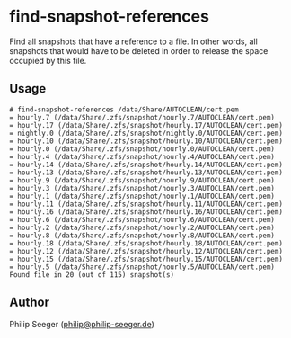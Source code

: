 find-snapshot-references
========================

Find all snapshots that have a reference to a file.
In other words, all snapshots that would have to be deleted
in order to release the space occupied by this file.



Usage
-----

    # find-snapshot-references /data/Share/AUTOCLEAN/cert.pem
    = hourly.7 (/data/Share/.zfs/snapshot/hourly.7/AUTOCLEAN/cert.pem)
    = hourly.17 (/data/Share/.zfs/snapshot/hourly.17/AUTOCLEAN/cert.pem)
    = nightly.0 (/data/Share/.zfs/snapshot/nightly.0/AUTOCLEAN/cert.pem)
    = hourly.10 (/data/Share/.zfs/snapshot/hourly.10/AUTOCLEAN/cert.pem)
    = hourly.0 (/data/Share/.zfs/snapshot/hourly.0/AUTOCLEAN/cert.pem)
    = hourly.4 (/data/Share/.zfs/snapshot/hourly.4/AUTOCLEAN/cert.pem)
    = hourly.14 (/data/Share/.zfs/snapshot/hourly.14/AUTOCLEAN/cert.pem)
    = hourly.13 (/data/Share/.zfs/snapshot/hourly.13/AUTOCLEAN/cert.pem)
    = hourly.9 (/data/Share/.zfs/snapshot/hourly.9/AUTOCLEAN/cert.pem)
    = hourly.3 (/data/Share/.zfs/snapshot/hourly.3/AUTOCLEAN/cert.pem)
    = hourly.1 (/data/Share/.zfs/snapshot/hourly.1/AUTOCLEAN/cert.pem)
    = hourly.11 (/data/Share/.zfs/snapshot/hourly.11/AUTOCLEAN/cert.pem)
    = hourly.16 (/data/Share/.zfs/snapshot/hourly.16/AUTOCLEAN/cert.pem)
    = hourly.6 (/data/Share/.zfs/snapshot/hourly.6/AUTOCLEAN/cert.pem)
    = hourly.2 (/data/Share/.zfs/snapshot/hourly.2/AUTOCLEAN/cert.pem)
    = hourly.8 (/data/Share/.zfs/snapshot/hourly.8/AUTOCLEAN/cert.pem)
    = hourly.18 (/data/Share/.zfs/snapshot/hourly.18/AUTOCLEAN/cert.pem)
    = hourly.12 (/data/Share/.zfs/snapshot/hourly.12/AUTOCLEAN/cert.pem)
    = hourly.15 (/data/Share/.zfs/snapshot/hourly.15/AUTOCLEAN/cert.pem)
    = hourly.5 (/data/Share/.zfs/snapshot/hourly.5/AUTOCLEAN/cert.pem)
    Found file in 20 (out of 115) snapshot(s)



Author
------

Philip Seeger (philip@philip-seeger.de)




